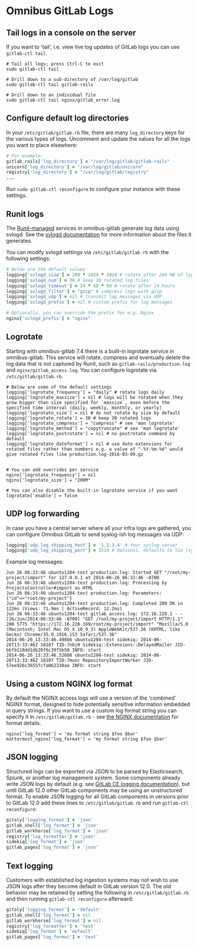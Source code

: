 # Omnibus GitLab Logs

## Tail logs in a console on the server

If you want to 'tail', i.e. view live log updates of GitLab logs you can use
`gitlab-ctl tail`.

```shell
# Tail all logs; press Ctrl-C to exit
sudo gitlab-ctl tail

# Drill down to a sub-directory of /var/log/gitlab
sudo gitlab-ctl tail gitlab-rails

# Drill down to an individual file
sudo gitlab-ctl tail nginx/gitlab_error.log
```

## Configure default log directories

In your `/etc/gitlab/gitlab.rb` file, there are many `log_directory` keys for
the various types of logs. Uncomment and update the values for all the logs
you want to place elsewhere:

```ruby
# For example:
gitlab_rails['log_directory'] = "/var/log/gitlab/gitlab-rails"
unicorn['log_directory'] = "/var/log/gitlab/unicorn"
registry['log_directory'] = "/var/log/gitlab/registry"
...
```

Run `sudo gitlab-ctl reconfigure` to configure your instance with these settings.

## Runit logs

The [Runit-managed](../architecture/README.md#runit) services in omnibus-gitlab generate log data using
svlogd. See the [svlogd documentation](http://smarden.org/runit/svlogd.8.html) for more information
about the files it generates.

You can modify svlogd settings via `/etc/gitlab/gitlab.rb` with the following settings:

```ruby
# Below are the default values
logging['svlogd_size'] = 200 * 1024 * 1024 # rotate after 200 MB of log data
logging['svlogd_num'] = 30 # keep 30 rotated log files
logging['svlogd_timeout'] = 24 * 60 * 60 # rotate after 24 hours
logging['svlogd_filter'] = "gzip" # compress logs with gzip
logging['svlogd_udp'] = nil # transmit log messages via UDP
logging['svlogd_prefix'] = nil # custom prefix for log messages

# Optionally, you can override the prefix for e.g. Nginx
nginx['svlogd_prefix'] = "nginx"
```

## Logrotate

Starting with omnibus-gitlab 7.4 there is a built-in logrotate service in
omnibus-gitlab. This service will rotate, compress and eventually delete the
log data that is not captured by Runit, such as `gitlab-rails/production.log`
and `nginx/gitlab_access.log`. You can configure logrotate via
`/etc/gitlab/gitlab.rb`.

```
# Below are some of the default settings
logging['logrotate_frequency'] = "daily" # rotate logs daily
logging['logrotate_maxsize'] = nil # logs will be rotated when they grow bigger than size specified for `maxsize`, even before the specified time interval (daily, weekly, monthly, or yearly)
logging['logrotate_size'] = nil # do not rotate by size by default
logging['logrotate_rotate'] = 30 # keep 30 rotated logs
logging['logrotate_compress'] = "compress" # see 'man logrotate'
logging['logrotate_method'] = "copytruncate" # see 'man logrotate'
logging['logrotate_postrotate'] = nil # no postrotate command by default
logging['logrotate_dateformat'] = nil # use date extensions for rotated files rather than numbers e.g. a value of "-%Y-%m-%d" would give rotated files like production.log-2016-03-09.gz


# You can add overrides per service
nginx['logrotate_frequency'] = nil
nginx['logrotate_size'] = "200M"

# You can also disable the built-in logrotate service if you want
logrotate['enable'] = false
```

## UDP log forwarding

In case you have a central server where all your infra logs are gathered,
you can configure Omnibus GitLab to send syslog-ish log messages via UDP:

```ruby
logging['udp_log_shipping_host'] = '1.2.3.4' # Your syslog server
logging['udp_log_shipping_port'] = 1514 # Optional, defaults to 514 (syslog)
```

Example log messages:

```
Jun 26 06:33:46 ubuntu1204-test production.log: Started GET "/root/my-project/import" for 127.0.0.1 at 2014-06-26 06:33:46 -0700
Jun 26 06:33:46 ubuntu1204-test production.log: Processing by ProjectsController#import as HTML
Jun 26 06:33:46 ubuntu1204-test production.log: Parameters: {"id"=>"root/my-project"}
Jun 26 06:33:46 ubuntu1204-test production.log: Completed 200 OK in 122ms (Views: 71.9ms | ActiveRecord: 12.2ms)
Jun 26 06:33:46 ubuntu1204-test gitlab_access.log: 172.16.228.1 - - [26/Jun/2014:06:33:46 -0700] "GET /root/my-project/import HTTP/1.1" 200 5775 "https://172.16.228.169/root/my-project/import" "Mozilla/5.0 (Macintosh; Intel Mac OS X 10_9_3) AppleWebKit/537.36 (KHTML, like Gecko) Chrome/35.0.1916.153 Safari/537.36"
2014-06-26_13:33:46.49866 ubuntu1204-test sidekiq: 2014-06-26T13:33:46Z 18107 TID-7nbj0 Sidekiq::Extensions::DelayedMailer JID-bbfb118dd1db20f6c39f5b50 INFO: start
2014-06-26_13:33:46.52608 ubuntu1204-test sidekiq: 2014-06-26T13:33:46Z 18107 TID-7muoc RepositoryImportWorker JID-57ee926c3655fcfa062338ae INFO: start
```

## Using a custom NGINX log format

By default the NGINX access logs will use a version of the 'combined' NGINX
format, designed to hide potentially sensitive information embedded in query strings.
If you want to use a custom log format string you can specify it
in `/etc/gitlab/gitlab.rb` - see
[the NGINX documentation](http://nginx.org/en/docs/http/ngx_http_log_module.html#log_format)
for format details.

```
nginx['log_format'] = 'my format string $foo $bar'
mattermost_nginx['log_format'] = 'my format string $foo $bar'
```

## JSON logging

Structured logs can be exported via JSON to be parsed by Elasticsearch,
Splunk, or another log management system. Some components already write JSON logs
by default (e.g. see [GitLab CE logging
documentation](https://docs.gitlab.com/ce/administration/logs.html)),
but until GitLab 12.0 other GitLab components may be using an
unstructured format. To enable JSON logging for all GitLab components in
versions prior to GitLab 12.0 add these lines to `/etc/gitlab/gitlab.rb` and
run `gitlab-ctl reconfigure`:

```ruby
gitaly['logging_format'] = 'json'
gitlab_shell['log_format'] = 'json'
gitlab_workhorse['log_format'] = 'json'
registry['log_formatter'] = 'json'
sidekiq['log_format'] = 'json'
gitlab_pages['log_format'] = 'json'
```

## Text logging

Customers with established log ingestion systems may not wish to use JSON
logs after they become default in GitLab version 12.0. The old behavior may
be retained by setting the following in `/etc/gitlab/gitlab.rb` and then
running `gitlab-ctl reconfigure` afterward:

```ruby
gitaly['logging_format'] = 'default'
gitlab_shell['log_format'] = nil
gitlab_workhorse['log_format'] = nil
registry['log_formatter'] = 'text'
sidekiq['log_format'] = 'default'
gitlab_pages['log_format'] = 'text'
```
[ee]: https://about.gitlab.com/gitlab-ee/
